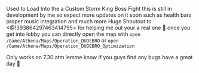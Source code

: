 Used to Load Into the a Custom Storm King Boss Fight this is still in development by me so expect more updates on it soon such as health bars proper music integration  and much more 
Huge Shoutout to <@!393864297463414795> for helping me out your a real one 🙂
once you get into lobby you can directly open the map with 
```open /Game/Athena/Maps/Operation_DUDEBRO```
or 
```open /Game/Athena/Maps/Operation_DUDEBRO_Optimization```

Only works on 7.30 atm lemme know if you guys find any bugs have a great day 🙂